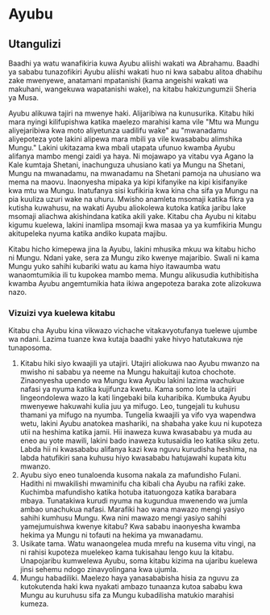 # Ayubu

## Utangulizi

Baadhi ya watu wanafikiria kuwa Ayubu aliishi wakati wa Abrahamu. Baadhi ya sababu tunazofikiri Ayubu aliishi wakati huo ni kwa sababu alitoa dhabihu zake mwenyewe, anatamani mpatanishi (kama angeishi wakati wa makuhani, wangekuwa wapatanishi wake), na kitabu hakizungumzii Sheria ya Musa.

Ayubu alikuwa tajiri na mwenye haki. Alijaribiwa na kunusurika. Kitabu hiki mara nyingi kilifupishwa katika maelezo marahisi kama vile "Mtu wa Mungu aliyejaribiwa kwa moto aliyetunza uadilifu wake" au "mwanadamu aliyepoteza yote lakini alipewa mara mbili ya vile kwasababu alimshika Mungu." Lakini ukitazama kwa mbali utapata ufunuo kwamba Ayubu alifanya mambo mengi zaidi ya haya. Ni mojawapo ya vitabu vya Agano la Kale kumtaja Shetani, inachunguza uhusiano kati ya Mungu na Shetani, Mungu na mwanadamu, na mwanadamu na Shetani pamoja na uhusiano wa mema na maovu. Inaonyesha mipaka ya kipi kifanyike na kipi kisifanyike kwa mtu wa Mungu. Inatufanya sisi kufikiria kwa kina cha sifa ya Mungu na pia kuuliza uzuri wake na uhuru. Mwisho anamleta msomaji katika fikra ya kutisha kuwahusu, na wakati Ayubu aliokolewa kutoka katika jaribu lake msomaji aliachwa akishindana katika akili yake. Kitabu cha Ayubu ni kitabu kigumu kuelewa, lakini inamlipa msomaji kwa masaa ya ya kumfikiria Mungu akitupeleka nyuma katika andiko kupata majibu.

Kitabu hicho kimepewa jina la Ayubu, lakini mhusika mkuu wa kitabu hicho ni Mungu. Ndani yake, sera za Mungu ziko kwenye majaribio. Swali ni kama Mungu yuko sahihi kubariki watu au kama hiyo itawaumba watu wanaomtumikia ili tu kupokea mambo mema. Mungu alikusudia kuthibitisha kwamba Ayubu angemtumikia hata ikiwa angepoteza baraka zote alizokuwa nazo.

### Vizuizi vya kuelewa kitabu

Kitabu cha Ayubu kina vikwazo vichache vitakavyotufanya tuelewe ujumbe wa ndani. Lazima tuanze kwa kutaja baadhi yake hivyo hatutakuwa nje tunaposoma.

1. Kitabu hiki siyo kwaajili ya utajiri. Utajiri aliokuwa nao Ayubu mwanzo na mwisho ni sababu ya neeme na Mungu hakuitaji kutoa chochote. Zinaonyesha upendo wa Mungu kwa Ayubu lakini lazima wachukue nafasi ya nyuma katika kujifunza kwetu. Kama somo lote la utajiri lingeondolewa wazo la kati lingebaki bila kuharibika. Kumbuka Ayubu mwenyewe hakuwahi kulia juu ya mifugo. Leo, tungejali tu kuhusu thamani ya mifugo na nyumba. Tungelia kwaajili ya vifo vya wapendwa wetu, lakini Ayubu anatokea mashariki, na shabaha yake kuu ni kupoteza utii na heshima katika jamii. Hii inaweza kuwa kwasababu ya muda au eneo au yote mawili, lakini bado inaweza kutusaidia leo katika siku zetu. Labda hii ni kwasababu alifanya kazi kwa nguvu kurudisha heshima, na labda hatufikiri sana kuhusu hiyo kwasababu hatujawahi kupata kitu mwanzo.
2. Ayubu siyo eneo tunaloenda kusoma nakala za mafundisho Fulani. Hadithi ni mwakilishi mwaminifu cha kibali cha Ayubu na rafiki zake. Kuchimba mafundisho katika hotuba itatuongoza katika barabara mbaya. Tunatakiwa kurudi nyuma na kugundua mwenendo wa jumla ambao unachukua nafasi. Marafiki hao wana mawazo mengi yasiyo sahihi kumhusu Mungu. Kwa nini mawazo mengi yasiyo sahihi yamejumuishwa kwenye kitabu? Kwa sababu inaonyesha kwamba hekima ya Mungu ni tofauti na hekima ya mwanadamu.
3. Usikate tama. Watu wanaongelea muda mrefu na kusema vitu vingi, na ni rahisi kupoteza muelekeo kama tukisahau lengo kuu la kitabu. Unapojaribu kumwelewa Ayubu, soma kitabu kizima na ujaribu kuelewa jinsi sehemu ndogo zinavyolingana kwa ujumla.
4. Mungu habadiliki. Maelezo haya yanasababisha hisia za nguvu za kutokutenda haki kwa nyakati ambazo tunaanza kutoa sababu kwa Mungu au kuruhusu sifa za Mungu kubadilisha matukio marahisi kumeza.

